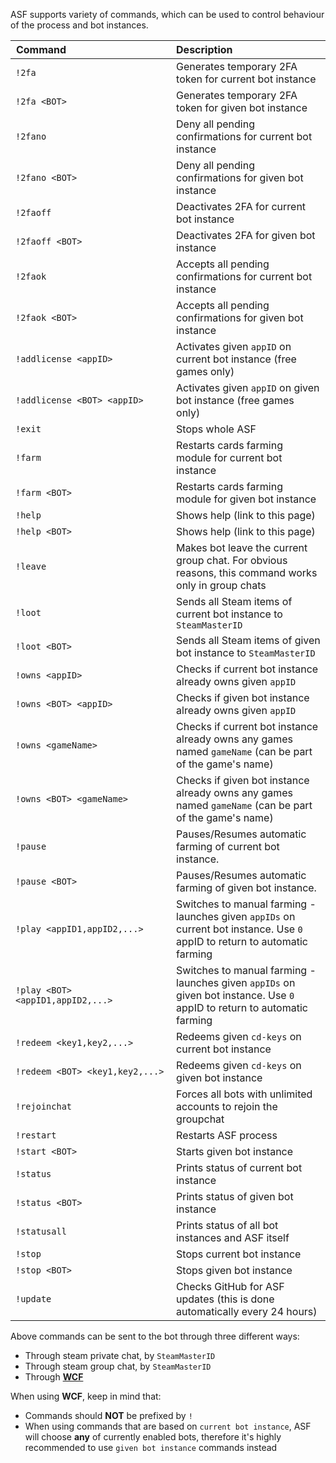 ASF supports variety of commands, which can be used to control behaviour of the process and bot instances.

|Command                                     | Description                                                               |
| ------------------------------------------ |:--------------------------------------------------------------------------|
`!2fa`                            | Generates temporary 2FA token for current bot instance
`!2fa <BOT>`                      | Generates temporary 2FA token for given bot instance
`!2fano`                          | Deny all pending confirmations for current bot instance
`!2fano <BOT>`                    | Deny all pending confirmations for given bot instance
`!2faoff`                         | Deactivates 2FA for current bot instance
`!2faoff <BOT>`                   | Deactivates 2FA for given bot instance
`!2faok`                          | Accepts all pending confirmations for current bot instance
`!2faok <BOT>`                    | Accepts all pending confirmations for given bot instance
`!addlicense <appID>`             | Activates given ```appID``` on current bot instance (free games only)
`!addlicense <BOT> <appID>`       | Activates given ```appID``` on given bot instance (free games only)
`!exit`                           | Stops whole ASF
`!farm`                           | Restarts cards farming module for current bot instance
`!farm <BOT>`                     | Restarts cards farming module for given bot instance
`!help`                           | Shows help (link to this page)
`!help <BOT>`                     | Shows help (link to this page)
`!leave`                          | Makes bot leave the current group chat. For obvious reasons, this command works only in group chats
`!loot`                           | Sends all Steam items of current bot instance to ```SteamMasterID```
`!loot <BOT>`                     | Sends all Steam items of given bot instance to ```SteamMasterID```
`!owns <appID>`                   | Checks if current bot instance already owns given ```appID```
`!owns <BOT> <appID>`             | Checks if given bot instance already owns given ```appID```
`!owns <gameName>`                | Checks if current bot instance already owns any games named ```gameName``` (can be part of the game's name)
`!owns <BOT> <gameName>`          | Checks if given bot instance already owns any games named ```gameName``` (can be part of the game's name)
`!pause`                          | Pauses/Resumes automatic farming of current bot instance.
`!pause <BOT>`                    | Pauses/Resumes automatic farming of given bot instance.
`!play <appID1,appID2,...>`       | Switches to manual farming - launches given ```appIDs``` on current bot instance. Use ```0``` appID to return to automatic farming
`!play <BOT> <appID1,appID2,...>` | Switches to manual farming - launches given ```appIDs``` on given bot instance. Use ```0``` appID to return to automatic farming
`!redeem <key1,key2,...>`         | Redeems given ```cd-keys``` on current bot instance
`!redeem <BOT> <key1,key2,...>`   | Redeems given ```cd-keys``` on given bot instance
`!rejoinchat`                     | Forces all bots with unlimited accounts to rejoin the groupchat
`!restart`                        | Restarts ASF process
`!start <BOT>`                    | Starts given bot instance
`!status`                         | Prints status of current bot instance
`!status <BOT>`                   | Prints status of given bot instance
`!statusall`                      | Prints status of all bot instances and ASF itself
`!stop`                           | Stops current bot instance
`!stop <BOT>`                     | Stops given bot instance
`!update`                         | Checks GitHub for ASF updates (this is done automatically every 24 hours)

Above commands can be sent to the bot through three different ways:
- Through steam private chat, by ```SteamMasterID```
- Through steam group chat, by ```SteamMasterID```
- Through **[WCF](https://github.com/JustArchi/ArchiSteamFarm/wiki/WCF)**

When using **WCF**, keep in mind that:
- Commands should **NOT** be prefixed by ```!```
- When using commands that are based on ```current bot instance```, ASF will choose **any** of currently enabled bots, therefore it's highly recommended to use ```given bot instance``` commands instead